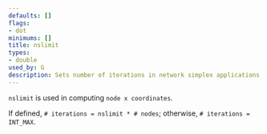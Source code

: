 ```yaml
---
defaults: []
flags:
- dot
minimums: []
title: nslimit
types:
- double
used_by: G
description: Sets number of iterations in network simplex applications
---
```


`nslimit` is used in computing `node x coordinates`.

If defined, `# iterations = nslimit * # nodes`; otherwise, `# iterations = INT_MAX`.
